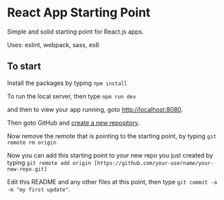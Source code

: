 # React App Starting Point

Simple and solid starting point for React.js apps.

Uses: eslint, webpack, sass, es6

## To start

Install the packages by typing `npm install`

To run the local server, then type `npm run dev`

and then to view your app running, goto [http://localhost:8080](http://localhost:8080).

Then goto GitHub and [create a new repository](https://github.com/new).

Now remove the remote that is pointing to the starting point, by typing
`git remote rm origin`

Now you can add this starting point to your new repo you just created by typing
`git remote add origin [https://github.com/your-username/your-new-repo.git]`

Edit this README and any other files at this point, then type `git commit -a -m "my first update"`.
